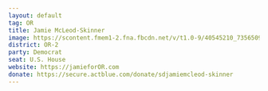 ```yaml
---
layout: default
tag: OR
title: Jamie McLeod-Skinner
image: https://scontent.fmem1-2.fna.fbcdn.net/v/t1.0-9/40545210_735650976771706_548349482681499648_n.jpg?_nc_cat=0&oh=2a76c94c34ff0b9a21716916955756ca&oe=5C2F40A7
district: OR-2
party: Democrat
seat: U.S. House 
website: https://jamieforOR.com
donate: https://secure.actblue.com/donate/sdjamiemcleod-skinner
---
```

